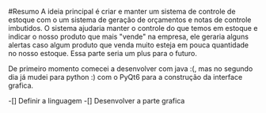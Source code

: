 
#Resumo
A ideia principal é criar e manter um sistema de controle de estoque com o um sistema de geração de orçamentos e notas de controle imbutidos.
O sistema ajudaria manter o controle do que temos em estoque e indicar o nosso produto que mais "vende" na empresa, ele geraria alguns alertas caso algum produto que venda muito esteja em pouca quantidade no nosso estoque.
Essa parte seria um plus para o futuro.

De primeiro momento comecei a desenvolver com java :(, mas no segundo dia já mudei para python :) com o PyQt6 para a construção da interface grafica.


-[] Definir a linguagem
-[] Desenvolver a parte grafica
